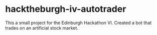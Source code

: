 # hacktheburgh-iv-autotrader

This a small project for the Edinburgh Hackathon VI. Created a bot that trades on an artificial stock market.

